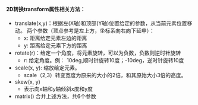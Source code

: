 #### 2D转换transform属性相关方法：

* translate(x,y)：根据左(X轴)和顶部(Y轴)位置给定的参数，从当前元素位置移动。
  两个参数（顶点参考是左上方，坐标系向右向下延申）：
  * x: 距离给定元素左边的距离
  * y: 距离给定元素下方的距离
* rotate(r)：给定一个角度，将元素旋转，可以为负数，负数则逆时针旋转
  * r: 给定角度。例： 10deg,顺时针旋转10度；-10deg，逆时针旋转10度
* scale(x, y): 缩放给定元素。
  * scale（2,3）转变宽度为原来的大小的2倍，和其原始大小3倍的高度。
* skew(x, y)
  * 表示向x轴和y轴倾斜x度和y度
* matrix() 合并上述方法，共6个参数